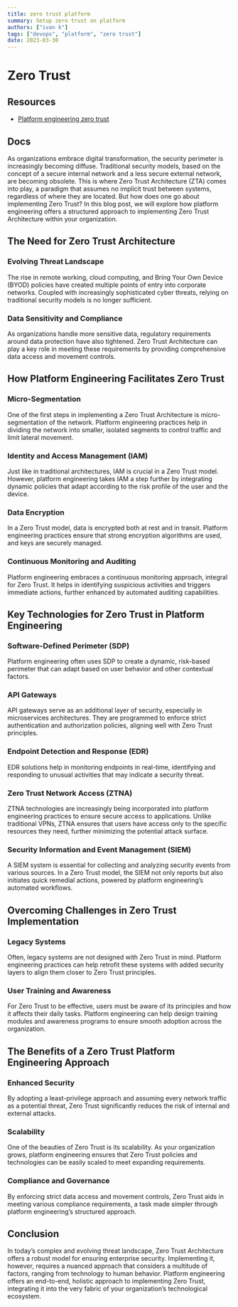 ```yaml
---
title: zero trust platform
summary: Setup zero trust on platform
authors: ["ivan k"]
tags: ["devops", "platform", "zero trust"]
date: 2023-03-30
---
```


# Zero Trust

## Resources

- [Platform engineering zero trust](https://www.platformengr.com/blog/demystifying-zero-trust-architecture-a-platform-engineering-approach/)

## Docs

As organizations embrace digital transformation, the security perimeter is increasingly becoming diffuse. Traditional security models, based on the concept of a secure internal network and a less secure external network, are becoming obsolete. This is where Zero Trust Architecture (ZTA) comes into play, a paradigm that assumes no implicit trust between systems, regardless of where they are located. But how does one go about implementing Zero Trust? In this blog post, we will explore how platform engineering offers a structured approach to implementing Zero Trust Architecture within your organization.

## The Need for Zero Trust Architecture

### Evolving Threat Landscape

The rise in remote working, cloud computing, and Bring Your Own Device (BYOD) policies have created multiple points of entry into corporate networks. Coupled with increasingly sophisticated cyber threats, relying on traditional security models is no longer sufficient.

### Data Sensitivity and Compliance

As organizations handle more sensitive data, regulatory requirements around data protection have also tightened. Zero Trust Architecture can play a key role in meeting these requirements by providing comprehensive data access and movement controls.

## How Platform Engineering Facilitates Zero Trust

### Micro-Segmentation

One of the first steps in implementing a Zero Trust Architecture is micro-segmentation of the network. Platform engineering practices help in dividing the network into smaller, isolated segments to control traffic and limit lateral movement.

### Identity and Access Management (IAM)

Just like in traditional architectures, IAM is crucial in a Zero Trust model. However, platform engineering takes IAM a step further by integrating dynamic policies that adapt according to the risk profile of the user and the device.

### Data Encryption

In a Zero Trust model, data is encrypted both at rest and in transit. Platform engineering practices ensure that strong encryption algorithms are used, and keys are securely managed.

### Continuous Monitoring and Auditing

Platform engineering embraces a continuous monitoring approach, integral for Zero Trust. It helps in identifying suspicious activities and triggers immediate actions, further enhanced by automated auditing capabilities.

## Key Technologies for Zero Trust in Platform Engineering

### Software-Defined Perimeter (SDP)

Platform engineering often uses SDP to create a dynamic, risk-based perimeter that can adapt based on user behavior and other contextual factors.

### API Gateways

API gateways serve as an additional layer of security, especially in microservices architectures. They are programmed to enforce strict authentication and authorization policies, aligning well with Zero Trust principles.

### Endpoint Detection and Response (EDR)

EDR solutions help in monitoring endpoints in real-time, identifying and responding to unusual activities that may indicate a security threat.

### Zero Trust Network Access (ZTNA)

ZTNA technologies are increasingly being incorporated into platform engineering practices to ensure secure access to applications. Unlike traditional VPNs, ZTNA ensures that users have access only to the specific resources they need, further minimizing the potential attack surface.

### Security Information and Event Management (SIEM)

A SIEM system is essential for collecting and analyzing security events from various sources. In a Zero Trust model, the SIEM not only reports but also initiates quick remedial actions, powered by platform engineering’s automated workflows.

## Overcoming Challenges in Zero Trust Implementation

### Legacy Systems

Often, legacy systems are not designed with Zero Trust in mind. Platform engineering practices can help retrofit these systems with added security layers to align them closer to Zero Trust principles.

### User Training and Awareness

For Zero Trust to be effective, users must be aware of its principles and how it affects their daily tasks. Platform engineering can help design training modules and awareness programs to ensure smooth adoption across the organization.

## The Benefits of a Zero Trust Platform Engineering Approach

### Enhanced Security

By adopting a least-privilege approach and assuming every network traffic as a potential threat, Zero Trust significantly reduces the risk of internal and external attacks.

### Scalability

One of the beauties of Zero Trust is its scalability. As your organization grows, platform engineering ensures that Zero Trust policies and technologies can be easily scaled to meet expanding requirements.

### Compliance and Governance

By enforcing strict data access and movement controls, Zero Trust aids in meeting various compliance requirements, a task made simpler through platform engineering’s structured approach.

## Conclusion

In today’s complex and evolving threat landscape, Zero Trust Architecture offers a robust model for ensuring enterprise security. Implementing it, however, requires a nuanced approach that considers a multitude of factors, ranging from technology to human behavior. Platform engineering offers an end-to-end, holistic approach to implementing Zero Trust, integrating it into the very fabric of your organization’s technological ecosystem.
